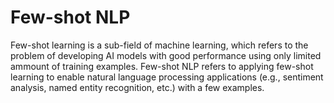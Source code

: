 # Few-shot NLP

Few-shot learning is a sub-field of machine learning, which refers to the problem of developing AI models with good performance using only limited ammount of training examples. Few-shot NLP refers to applying few-shot learning to enable natural language processing applications (e.g., sentiment analysis, named entity recognition, etc.) with a few examples.
